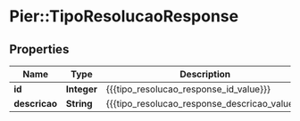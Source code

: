 # Pier::TipoResolucaoResponse

## Properties
Name | Type | Description | Notes
------------ | ------------- | ------------- | -------------
**id** | **Integer** | {{{tipo_resolucao_response_id_value}}} | [optional] 
**descricao** | **String** | {{{tipo_resolucao_response_descricao_value}}} | [optional] 


